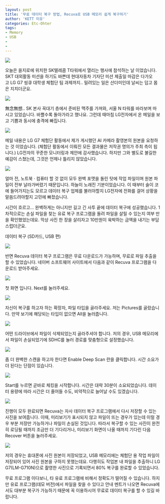 ```yaml
---
layout: post
title: '무료 데이터 복구 방법, Recuva로 USB 메모리 쉽게 복구하기'
author: 'KETT 미유'
categories: Etc-Ohter
tags:
- Memory
- USB
-
-
---
```



<script> location.href='https://cafe.naver.com/develoid/811375' ; </script>

<p>
 <p>
  <img src="https://dthumb-phinf.pstatic.net/?src=%22https%3A%2F%2Fblogfiles.pstatic.net%2FMjAxODA3MThfOSAg%2FMDAxNTMxOTIxMTYzNzU1.h3x5-yKF21t_p3KgcTWSIuBzYoWQyNZdIKHEFlBpitIg.0hrnPouOo5dxYSda-vgx3Ggi6IrUHFgAb-LVdgegsfcg.JPEG.great97k%2FKakaoTalk_20180718_223141076.jpg%22&amp;type=cafe_wa740">
 </p>

</p>

<p>
 <p>오늘은 을지로에 위치한 SK텔레콤 T타워에서&nbsp;열리는 행사에 참석하는 날 이었습니다. SKT 대외활동 미션을 하기도 바쁜데 현대자동차 기자단 미션 제출일 마감은 다가오고&nbsp;LG G7 씽큐 대학생 체험단 팀 과제까지..&nbsp;밀려있는 일은 산더미인데 날씨는 덥고 몸은 지치더군요.&nbsp;</p>

</p>

<p>
 <p>
  <img src="https://dthumb-phinf.pstatic.net/?src=%22https%3A%2F%2Fblogfiles.pstatic.net%2FMjAxODA3MThfMTk3%2FMDAxNTMxOTIxMDc4MzU0.agrEG4zB1zPFnuEh1cVMpCkhTvTT98YPx7vVgOu3-k0g.c1rj5cNxuvU9M-n08ZKOLtgCMFo9e5DmH8O6g2osm1Yg.JPEG.great97k%2FKakaoTalk_20180718_223035253.jpg%22&amp;type=cafe_wa740">
 </p>

</p>

<p>
 <p>無念無想.. SK 본사 꼭대기 층에서&nbsp;준비된 맥주를 가져와, 서울 N 타워를 바라보며 마시고 있었습니다. 바쁠수록 돌아가라고 했나요. 그런데 때마침 LG전자에서 온 메일을 보고 기쁨과 동시에 충격에 빠집니다.</p>

</p>

<p>
 <p>
  <img src="https://dthumb-phinf.pstatic.net/?src=%22https%3A%2F%2Fblogfiles.pstatic.net%2FMjAxODA3MThfMjM3%2FMDAxNTMxOTIxMjU5ODEw.GB6fR_OSCp7dPVWY_auRO6qk4ZWHC7O8y1QckLhT7Qcg.GNjTQugCtATJeQ6W56sTzOeP90TPIB4egAvWneSg0YYg.JPEG.great97k%2F5555.jpg%22&amp;type=cafe_wa740">
 </p>

</p>

<p>
 <p>메일 내용은 LG G7&nbsp;체험단 활동에서 제가 게시했던 AI 카메라 촬영본의 원본을 요청하는 것 이었습니다. (체험단 활동에서 이뤄진 모든 결과물은 저작권 명의가 주최 측이 됩니다.) LG전자의 꾸준한 모니터링과 제안에 감사했습니다.&nbsp;하지만 그와 별도로&nbsp;불길한 예감이 스쳤는데, 그것은 언제나 틀리지 않았습니다.</p>

</p>

<p>
 <p>
  <img src="https://dthumb-phinf.pstatic.net/?src=%22https%3A%2F%2Fblogfiles.pstatic.net%2FMjAxODA3MThfMTIy%2FMDAxNTMxOTIyMzI0MTkx.G7O6aqQdtdJJBuBbIekCS1kxiHsKXn3rqa0yPY8mXYUg.ZUuQlAWzauDQeVJClgxgVC-R6GGmuGIc4FgdqdOpSZMg.JPEG.great97k%2FKakaoTalk_20180718_225833134.jpg%22&amp;type=cafe_wa740">
 </p>

</p>

<p>
 <p>얼마 전, 노트북 · 컴퓨터 할 것 없이 모두 완벽 포맷을 돌린 탓에 작업 파일이며 원본 파일이 전부 날라가버렸기 때문입니다. 하늘이 노래진 기분이었습니다. 이 때부터 술이 코에 들어가지는도 모르고 데이터 복구 업체를 불러야할지 LG전자에 전화를 걸어 상황을 말씀드려야할지&nbsp;고민에 빠졌습니다.</p>

</p>

<p>
 <p>시간이 흐르고... 완벽하게는 아니지만 길고 긴&nbsp;사투 끝에 데이터&nbsp;복구에 성공했습니다. 1차적으로는 손실 파일을 찾는 유료 복구 프로그램을 돌려 파일을 살릴 수 있는지 여부 만을 확인했었는데요. 막상 사진 한 장을 살리자고 10만원이 육박하는 금액을 내기는 부담스럽더군요. </p>

</p>

<p>
 <p>
  <p></p>

 </p>

</p>

<p>
 <p>
  <p>
   데이터 복구 (SD카드, USB 편)
  </p>

 </p>

</p>

<p>
 <p>
  <img src="https://dthumb-phinf.pstatic.net/?src=%22https%3A%2F%2Fblogfiles.pstatic.net%2FMjAxODA3MThfMTg4%2FMDAxNTMxOTIxNzc0NjIy.I6WDMApHz9voyffE628oZRIFTDKOrmO08HMGJUZIyt4g.yVXrREQjqJcdIruptcNg3CohEXfw3T9ZAcOS-c2Ue8Yg.JPEG.great97k%2F8.jpg%22&amp;type=cafe_wa740">
 </p>

</p>

<p>
 <p>반면 Recuva 데이터 복구&nbsp;프로그램은 무료 다운로드가 가능하며, 무료로 파일 추출을 할 수 있었습니다.&nbsp;네이버 소프트웨어 사이트에서 다음과 같이 Recuva 프로그램을 다운로드 받아주세요.</p>

</p>

<p>
 <p>
  <img src="https://dthumb-phinf.pstatic.net/?src=%22https%3A%2F%2Fblogfiles.pstatic.net%2FMjAxODA3MThfMTYg%2FMDAxNTMxOTIxODUwNzUy.QGRGDXLjB8wlVUk-J10jY-aRAofNN3yjy5-EuES9ISwg.I_Y-C-69nNMugVMCEuI4k5rPl9bNd3Kz4TtiJCCSuG0g.JPEG.great97k%2F1.jpg%22&amp;type=cafe_wa740">
 </p>

</p>

<p>
 <p>첫 화면 입니다. Next를 눌러주세요.</p>

</p>

<p>
 <p>
  <img src="https://dthumb-phinf.pstatic.net/?src=%22https%3A%2F%2Fblogfiles.pstatic.net%2FMjAxODA3MThfMTA1%2FMDAxNTMxOTIxODYzNzUx.LCuQAyFDJ-Uz9e7ZxrElUDrznXfRPf2h3kyf2OhLqAkg.VwS5tFH6xLy82c_SNbcd2p7U8ZF88QY_w0saTP_r8cEg.JPEG.great97k%2F3.jpg%22&amp;type=cafe_wa740">
 </p>

</p>

<p>
 <p>자신이 복구를 하고자 하는 확장자, 파일 타입을 골라주세요. 저는 Pictures를 골랐습니다. 만약 보기에 해당되는 타입이 없으면 All을 눌러줍니다.</p>

</p>

<p>
 <p>
  <img src="https://dthumb-phinf.pstatic.net/?src=%22https%3A%2F%2Fblogfiles.pstatic.net%2FMjAxODA3MThfMjIz%2FMDAxNTMxOTIxODg5ODY1.sZpC8_UO1_qNbR6dJXk2R05e-nhqUS6Nxil5tuAZey8g.0Ie8k0ivWgZeDY8QL57l4QdA0K8TxWXkHQrEm0yGbrIg.JPEG.great97k%2F4.jpg%22&amp;type=cafe_wa740">
 </p>

</p>

<p>
 <p>어떤 드라이브에서 파일이 삭제되었는지 골라주셔야 합니다. 저의 경우, USB 메모리에서 파일이 손실되었기에 SDHC를 눌러 경로를 맞춤형으로 설정했습니다.</p>

</p>

<p>
 <p>
  <img src="https://dthumb-phinf.pstatic.net/?src=%22https%3A%2F%2Fblogfiles.pstatic.net%2FMjAxODA3MThfMjk4%2FMDAxNTMxOTIxOTIzOTM4.hgAaTinPeF9YO3RLhgr6M5OG77GNoHlEJlwK_lJxnxkg.Dptn-3N7GfsZg7P1ejS6FQzbTOT7cnIixjckzMO5Q3Ig.JPEG.great97k%2F5.jpg%22&amp;type=cafe_wa740">
 </p>

</p>

<p>
 <p>좀 더 완벽한 스캔을 하고자 한다면 Enable Deep Scan 란을 클릭합니다. 시간 소요가 더 된다는 단점이 있습니다.</p>

</p>

<p>
 <p>
  <img src="https://dthumb-phinf.pstatic.net/?src=%22https%3A%2F%2Fblogfiles.pstatic.net%2FMjAxODA3MThfMTYw%2FMDAxNTMxOTIxOTUxMDg1.HCNgFtY4yRk4XHtKT2iumMqKn0eJbnwN_Eq2hRssHvog.xf5QmuQ_G9Kl-3cRHtz_ChR19fYgUci7zESmvmB-dZsg.JPEG.great97k%2F0.jpg%22&amp;type=cafe_wa740">
 </p>

</p>

<p>
 <p>Start를 누르면 곧바로 체킹을 시작합니다. 시간은 대략 30분이 소요되었습니다. 데이터 용량에 따라 시간은 더 줄어들 수도, 비약적으로 늘어날 수도 있겠습니다.</p>

</p>

<p>
 <p>
  <img src="https://dthumb-phinf.pstatic.net/?src=%22https%3A%2F%2Fblogfiles.pstatic.net%2FMjAxODA3MThfMTE1%2FMDAxNTMxOTIxOTg3ODA4.KM8emQTEYGV7-yzoYDsr6T72yYwsa7rreq5dabUQ8Fcg.Ec7ErP7qS1n8Cbz0e_AeaZHwbT1OdjsohzZbdMvGkrkg.JPEG.great97k%2F6.jpg%22&amp;type=cafe_wa740">
 </p>

</p>

<p>
 <p>진행이 모두 완료되면 Recuva는&nbsp;자사 데이터 복구&nbsp;프로그램에서 다시 저장할 수 있는 사진을 보여줍니다. 이때, 미리보기가 표시되지 않고 파일이 뜨는 경우가 있는데 이럴 경우 부분 저장만 가능하거나&nbsp;파일이 손실된 것입니다. 따라서 복구할 수 있는 사진이 완전히 로딩될 때까지 조금만 더 기다리거나, 미리보기 화면이 나올 때까지 기다린 다음 Recover 버튼을 눌러주세요.</p>

</p>

<p>
 <p>
  <img src="https://dthumb-phinf.pstatic.net/?src=%22https%3A%2F%2Fblogfiles.pstatic.net%2FMjAxODA3MThfMTg5%2FMDAxNTMxOTIyMDk2Njk5.FrLoO75OEJRKNWB1UCNn9Y11iOfkodvh8HJfLB68Gbwg.TSw50OGW8ah2ZZfG7sh9UzTqxKyh_2OVR2yWhT3o1tgg.JPEG.great97k%2F9.jpg%22&amp;type=cafe_wa740">
 </p>

</p>

<p>
 <p>저의 경우는 휴대폰에 사진 원본이 저장되었고, USB 메모리에는 체험단 용 작업 파일이 저장되어 있어 사진 원본을 구하지 못했는데요. 다행히도 작업본 내 파일을 추출하니 LG G7(LM-G710N)으로 촬영한 사진으로 기록되면서 80% 복구를 완료할 수 있었습니다.</p>

</p>

<p>
 <p>무료 프로그램 이다보니, 타 유료 프로그램에 비해서 정확도가 떨어질 수 있습니다. 하지만 유료 프로그램(데모 버전)에서 파일을 찾을 수 있다고 안내 멘트가 나오면 Recuva에서도 대부분 복구가 가능하기 때문에 꼭 이용하시어 무료로 데이터 복구를 할 수 있길 바랍니다.</p>

</p>

